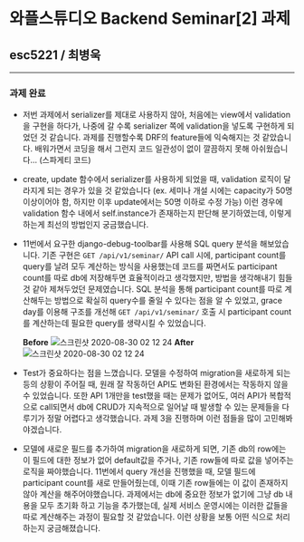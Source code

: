 # 와플스튜디오 Backend Seminar[2] 과제

## esc5221 / 최병욱
_________________________________________


### 과제 완료 
- 저번 과제에서 serializer를 제대로 사용하지 않아, 처음에는 view에서 validation을 구현을 하다가, 나중에 갈 수록 serializer 쪽에 validation을 넣도록 구현하게 되었던 것 같습니다. 과제를 진행할수록 DRF의 feature들에 익숙해지는 것 같았습니다. 배워가면서 코딩을 해서 그런지 코드 일관성이 없이 깔끔하지 못해 아쉬웠습니다... (스파게티 코드)
- create, update 함수에서 serializer를 사용하게 되었을 때, validation 로직이 달라지게 되는 경우가 있을 것 같았습니다 (ex. 세미나 개설 시에는 capacity가 50명 이상이어야 함, 하지만 이후 update에서는 50명 이하로 수정 가능) 이런 경우에 validation 함수 내에서 self.instance가 존재하는지 판단해 분기하였는데, 이렇게 하는게 최선의 방법인지 궁금했습니다.
-  11번에서 요구한 django-debug-toolbar를 사용해 SQL query 분석을 해보았습니다. 기존 구현은 `GET /api/v1/seminar/` API call 시에, participant count를 query를 날려 모두 계산하는 방식을 사용했는데 코드를 짜면서도 participant count를 따로 db에 저장해두면 효율적이라고 생각했지만, 방법을 생각해내기 힘들 것 같아 제쳐두었던 문제였습니다. SQL 분석을 통해 participant count를 따로 계산해두는 방법으로 확실히 query수를 줄일 수 있다는 점을 알 수 있었고, grace day를 이용해 구조를 개선해 `GET /api/v1/seminar/` 호출 시 participant count를 계산하는데 필요한 query를 생략시킬 수 있었습니다. 

    **Before**
![스크린샷 2020-08-30 02 12 24](https://user-images.githubusercontent.com/35535636/91642533-097dec80-ea67-11ea-96e4-ab0dfa757187.png)
    **After**
![스크린샷 2020-08-30 02 12 24](https://user-images.githubusercontent.com/35535636/91642533-097dec80-ea67-11ea-96e4-ab0dfa757187.png)

- Test가 중요하다는 점을 느꼈습니다. 모델을 수정하여 migration을 새로하게 되는 등의 상황이 주어질 때, 원래 잘 작동하던 API도 변화된 환경에서는 작동하지 않을 수 있었습니다. 또한 API 1개만을 test했을 때는 문제가 없어도, 여러 API가 복합적으로 call되면서 db에 CRUD가 지속적으로 일어날 때 발생할 수 있는 문제들을 다루기가 정말 어렵다고 생각했습니다. 과제 3을 진행하며 이런 점들을 많이 고민해봐야겠습니다.
- 모델에 새로운 필드를 추가하여 migration을 새로하게 되면, 기존 db의 row에는 이 필드에 대한 정보가 없어 default값을 주거나, 기존 row들에 따로 값을 넣어주는 로직을 짜야했습니다. 11번에서 query 개선을 진행했을 때, 모델 필드에 participant count를 새로 만들어줬는데, 이때 기존 row들에는 이 값이 존재하지 않아 계산을 해주어야했습니다. 과제에서는 db에 중요한 정보가 없기에 그냥 db 내용을 모두 초기화 하고 기능을 추가했는데, 실제 서비스 운영시에는 이러한 값들을 따로 계산해주는 과정이 필요할 것 같았습니다. 이런 상황을 보통 어떤 식으로 처리하는지 궁금해졌습니다. 
